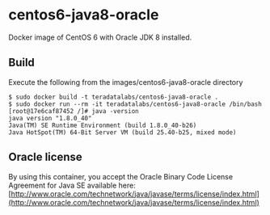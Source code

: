 # centos6-java8-oracle

Docker image of CentOS 6 with Oracle JDK 8 installed.

## Build 
Execute the following from the images/centos6-java8-oracle directory

```
$ sudo docker build -t teradatalabs/centos6-java8-oracle .
$ sudo docker run --rm -it teradatalabs/centos6-java8-oracle /bin/bash
[root@17e6caf87452 /]# java -version
java version "1.8.0_40"
Java(TM) SE Runtime Environment (build 1.8.0_40-b26)
Java HotSpot(TM) 64-Bit Server VM (build 25.40-b25, mixed mode)
```

## Oracle license

By using this container, you accept the Oracle Binary Code License Agreement for Java SE available here:
[http://www.oracle.com/technetwork/java/javase/terms/license/index.html](http://www.oracle.com/technetwork/java/javase/terms/license/index.html)
